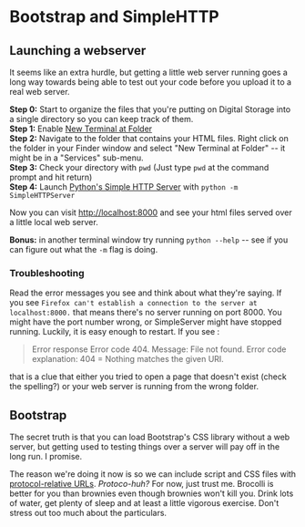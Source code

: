 # Bootstrap and SimpleHTTP

## Launching a webserver
It seems like an extra hurdle, but getting a little web server running goes a long way towards being able to test out your code before you upload it to a real web server.

**Step 0:** Start to organize the files that you're putting on Digital Storage into a single directory so you can keep track of them.   
**Step 1:** Enable [New Terminal at Folder](http://osxdaily.com/2011/12/07/open-a-selected-finder-folder-in-a-new-terminal-window/)  
**Step 2:** Navigate to the folder that contains your HTML files. Right click on the folder in your Finder window and select "New Terminal at Folder" -- it might be in a "Services" sub-menu.  
**Step 3:** Check your directory with `pwd` (Just type `pwd` at the command prompt and hit return)  
**Step 4:** Launch [Python's Simple HTTP Server](http://www.pythonforbeginners.com/modules-in-python/how-to-use-simplehttpserver/0) with `python -m SimpleHTTPServer`  

Now you can visit <http://localhost:8000> and see your html files served over a little local web server. 

**Bonus:** in another terminal window try running `python --help` -- see if you can figure out what the `-m` flag is doing. 

### Troubleshooting

Read the error messages you see and think about what they're saying. If you see `Firefox can't establish a connection to the server at localhost:8000.` that means there's no server running on port 8000. You might have the port number wrong, or SimpleServer might have stopped running. Luckily, it is easy enough to restart. If you see :

> Error response
> Error code 404.
> Message: File not found.
> Error code explanation: 404 = Nothing matches the given URI. 

that is a clue that either you tried to open a page that doesn't exist (check the spelling?) or your web server is running from the wrong folder.

## Bootstrap
The secret truth is that you can load Bootstrap's CSS library without a web server, but getting used to testing things over a server will pay off in the long run. I promise.

The reason we're doing it now is so we can include script and CSS files with [protocol-relative URLs](http://www.paulirish.com/2010/the-protocol-relative-url/). *Protoco-huh?* For now, just trust me. Brocolli is better for you than brownies even though brownies won't kill you. Drink lots of water, get plenty of sleep and at least a little vigorous exercise. Don't stress out too much about the particulars.
